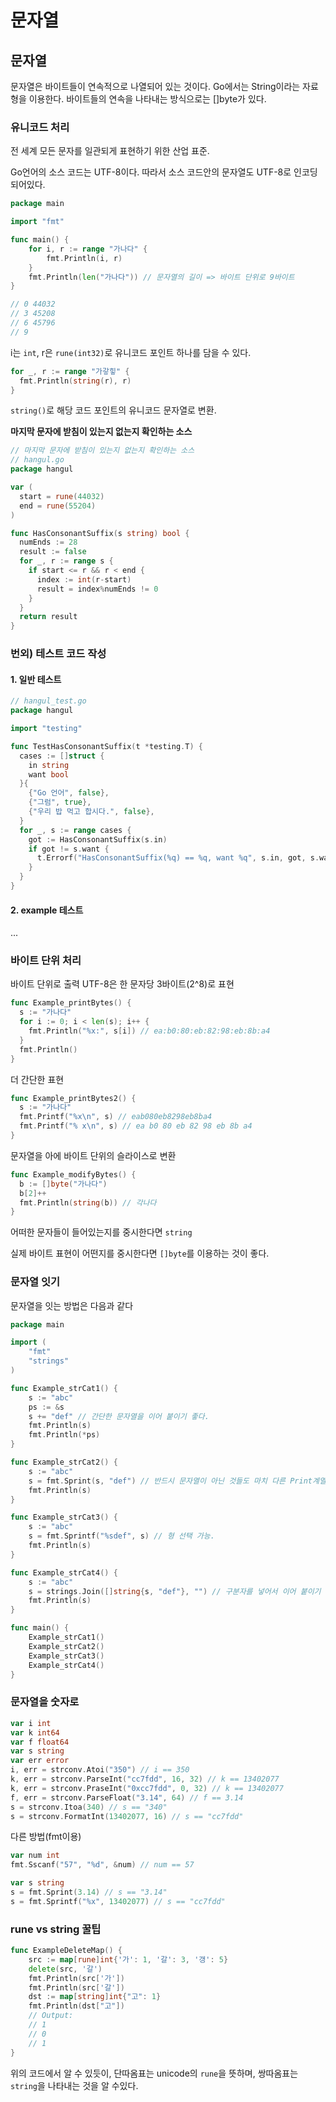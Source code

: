 # 문자열

## 문자열

문자열은 바이트들이 연속적으로 나열되어 있는 것이다. Go에서는 String이라는 자료형을 이용한다. 바이트들의 연속을 나타내는 방식으로는 []byte가 있다.

### 유니코드 처리

전 세계 모든 문자를 일관되게 표현하기 위한 산업 표준.

Go언어의 소스 코드는 UTF-8이다. 따라서 소스 코드안의 문자열도 UTF-8로 인코딩 되어있다.

```go
package main

import "fmt"

func main() {
	for i, r := range "가나다" {
		fmt.Println(i, r)
	}
	fmt.Println(len("가나다")) // 문자열의 길이 => 바이트 단위로 9바이트
}

// 0 44032
// 3 45208
// 6 45796
// 9
```

i는 `int`, r은 `rune(int32)`로 유니코드 포인트 하나를 담을 수 있다.

```go
for _, r := range "가갛힣" {
  fmt.Println(string(r), r)
}
```

`string()`로 해당 코드 포인트의 유니코드 문자열로 변환.

**마지막 문자에 받침이 있는지 없는지 확인하는 소스**

```go
// 마지막 문자에 받침이 있는지 없는지 확인하는 소스
// hangul.go
package hangul

var (
  start = rune(44032)
  end = rune(55204)
)

func HasConsonantSuffix(s string) bool {
  numEnds := 28
  result := false
  for _, r := range s {
    if start <= r && r < end {
      index := int(r-start)
      result = index%numEnds != 0
    }
  }
  return result
}

```

### 번외) 테스트 코드 작성

#### 1. 일반 테스트

```go
// hangul_test.go
package hangul

import "testing"

func TestHasConsonantSuffix(t *testing.T) {
  cases := []struct {
    in string
    want bool
  }{
    {"Go 언어", false},
    {"그럼", true},
    {"우리 밥 먹고 합시다.", false},
  }
  for _, s := range cases {
    got := HasConsonantSuffix(s.in)
    if got != s.want {
      t.Errorf("HasConsonantSuffix(%q) == %q, want %q", s.in, got, s.want)
    }
  }
}
```

#### 2. example 테스트

...

### 바이트 단위 처리

바이트 단위로 출력 UTF-8은 한 문자당 3바이트(2^8)로 표현

```go
func Example_printBytes() {
  s := "가나다"
  for i := 0; i < len(s); i++ {
    fmt.Println("%x:", s[i]) // ea:b0:80:eb:82:98:eb:8b:a4
  }
  fmt.Println()
}
```

더 간단한 표현

```go
func Example_printBytes2() {
  s := "가나다"
  fmt.Printf("%x\n", s) // eab080eb8298eb8ba4
  fmt.Printf("% x\n", s) // ea b0 80 eb 82 98 eb 8b a4
}
```

문자열을 아에 바이트 단위의 슬라이스로 변환

```go
func Example_modifyBytes() {
  b := []byte("가나다")
  b[2]++
  fmt.Println(string(b)) // 각나다
}
```

어떠한 문자들이 들어있는지를 중시한다면 `string`

실제 바이트 표현이 어떤지를 중시한다면 `[]byte`를 이용하는 것이 좋다.

### 문자열 잇기

문자열을 잇는 방법은 다음과 같다

```go
package main

import (
	"fmt"
	"strings"
)

func Example_strCat1() {
	s := "abc"
	ps := &s
	s += "def" // 간단한 문자열을 이어 붙이기 좋다.
	fmt.Println(s)
	fmt.Println(*ps)
}

func Example_strCat2() {
	s := "abc"
	s = fmt.Sprint(s, "def") // 반드시 문자열이 아닌 것들도 마치 다른 Print계열처럼 서로 이어붙일 수 있다.
	fmt.Println(s)
}

func Example_strCat3() {
	s := "abc"
	s = fmt.Sprintf("%sdef", s) // 형 선택 가능.
	fmt.Println(s)
}

func Example_strCat4() {
	s := "abc"
	s = strings.Join([]string{s, "def"}, "") // 구분자를 넣어서 이어 붙이기 좋다.
	fmt.Println(s)
}

func main() {
	Example_strCat1()
	Example_strCat2()
	Example_strCat3()
	Example_strCat4()
}

```

### 문자열을 숫자로

```go
var i int
var k int64
var f float64
var s string
var err error
i, err = strconv.Atoi("350") // i == 350
k, err = strconv.ParseInt("cc7fdd", 16, 32) // k == 13402077
k, err = strconv.PraseInt("0xcc7fdd", 0, 32) // k == 13402077
f, err = strconv.ParseFloat("3.14", 64) // f == 3.14
s = strconv.Itoa(340) // s == "340"
s = strconv.FormatInt(13402077, 16) // s == "cc7fdd"
```

다른 방법(fmt이용)

```go
var num int
fmt.Sscanf("57", "%d", &num) // num == 57

var s string
s = fmt.Sprint(3.14) // s == "3.14"
s = fmt.Sprintf("%x", 13402077) // s == "cc7fdd"
```

### rune vs string 꿀팁

```go
func ExampleDeleteMap() {
	src := map[rune]int{'가': 1, '갈': 3, '갱': 5}
	delete(src, '갈')
	fmt.Println(src['가'])
	fmt.Println(src['갈'])
	dst := map[string]int{"고": 1}
	fmt.Println(dst["고"])
	// Output:
	// 1
	// 0
	// 1
}
```

위의 코드에서 알 수 있듯이, 단따옴표는 unicode의 `rune`을 뜻하며, 쌍따옴표는 `string`을 나타내는 것을 알 수있다.
